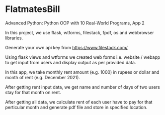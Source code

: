 # FlatmatesBill
Advanced Python: Python OOP with 10 Real-World Programs, App 2

In this project, we use flask, wtforms, filestack, fpdf, os and webbrowser libraries.

Generate your own api key from https://www.filestack.com/

Using flask views and wtforms we created web forms i.e. website / webapp to get input from users and display output as per provided data.

In this app, we take monthly rent amount (e.g. 1000) in rupees or dollar and month of rent (e.g. December 2021).

After getting rent input data, we get name and number of days of two users stay for that month on rent.

After getting all data, we calculate rent of each user have to pay for that perticular month and generate pdf file and store in specified location.
